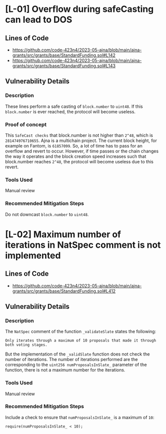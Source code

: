 # [L-01] Overflow during safeCasting can lead to DOS

## Lines of Code

- https://github.com/code-423n4/2023-05-ajna/blob/main/ajna-grants/src/grants/base/StandardFunding.sol#L142
- https://github.com/code-423n4/2023-05-ajna/blob/main/ajna-grants/src/grants/base/StandardFunding.sol#L143

## Vulnerability Details

### Description

These lines perform a safe casting of `block.number` to `uint48`. If this `block.number` is ever reached, the protocol will become useless.

### Proof of concept

This `SafeCast checks` that block.number is not higher than `2^48`, which is `281474976710655`. Ajna is a multichain project. The current block height, for example on Fantom, is `61857099`. So, a lot of time has to pass for an overflow and revert to occur. However, if time passes or the chain changes the way it operates and the block creation speed increases such that block.number reaches `2^48`, the protocol will become useless due to this revert.

### Tools Used

Manual review

### Recommended Mitigation Steps

Do not downcast `block.number` to `uint48`.

# [L-02] Maximum number of iterations in NatSpec comment is not implemented

## Lines of Code

- https://github.com/code-423n4/2023-05-ajna/blob/main/ajna-grants/src/grants/base/StandardFunding.sol#L412

## Vulnerability Details

### Description

The `NatSpec` comment of the function `_validateSlate` states the following:

`Only iterates through a maximum of 10 proposals that made it through both voting stages.`

But the implementation of the `_validSlate` function does not check the number of iterations. The number of iterations performed are the corresponding to the `uint256 numProposalsInSlate_` parameter of the function, there is not a maximum number for the iterations.

### Tools Used

Manual review

### Recommended Mitigation Steps

Include a check to ensure that `numProposalsInSlate_` is a maximum of `10`:

```bash=
require(numProposalsInSlate_ < 10);
```
